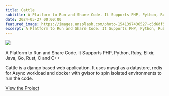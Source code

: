 ```yaml
---
title: Cattle
subtitle: A Platform to Run and Share Code. It Supports PHP, Python, Ruby, Elixir, Java, Go, Rust, C and C++
date: 2024-05-27 00:00:00
featured_image: https://images.unsplash.com/photo-1541397436527-c5d6df584ce1?q=75&fm=jpg&w=1000&fit=max
excerpt: A Platform to Run and Share Code. It Supports PHP, Python, Ruby, Elixir, Java, Go, Rust, C and C++
---
```


![](https://images.unsplash.com/photo-1541397436527-c5d6df584ce1?q=75&fm=jpg&w=1000&fit=max)

A Platform to Run and Share Code. It Supports PHP, Python, Ruby, Elixir, Java, Go, Rust, C and C++

Cattle is a django based web application. It uses mysql as a datastore, redis for Async workload and docker with gvisor to spin isolated environments to run the code.

<a href="https://github.com/Clivern/Cattle" class="button button--large">View the Project</a>
